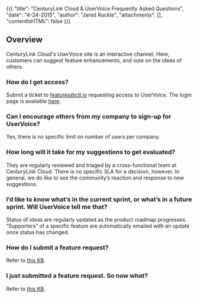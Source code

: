 {{{
  "title": "CenturyLink Cloud & UserVoice Frequently Asked Questions",
  "date": "4-24-2015",
  "author": "Jared Ruckle",
  "attachments": [],
  "contentIsHTML": false
}}}

## Overview

CenturyLink Cloud's UserVoice site is an interactive channel. Here, customers can suggest feature enhancements, and vote on the ideas of others.

### How do I get access?

Submit a ticket to [features@ctl.io](mailto:features@ctl.io) requesting access to UserVoice. The login page is available [here](http://centurylinkcloud.uservoice.com/forums/207923-feature-suggestions).

### Can I encourage others from my company to sign-up for UserVoice?
Yes, there is no specific limit on number of users per company.

### How long will it take for my suggestions to get evaluated?

They are regularly reviewed and triaged by a cross-functional team at CenturyLink Cloud. There is no specific SLA for a decision, however. In general, we do like to see the community’s reaction and response to new suggestions.

### I’d like to know what’s in the current sprint, or what’s in a future sprint. Will UserVoice tell me that?

Status of ideas are regularly updated as the product roadmap progresses. “Supporters” of a specific feature are automatically emailed with an update once status has changed.

### How do I submit a feature request?

Refer to [this KB](../Support/how-do-i-submit-a-feature-request.md).

### I just submitted a feature request. So now what?
Refer to [this KB](../Support/i-just-submitted-a-feature-request-now-what.md).
